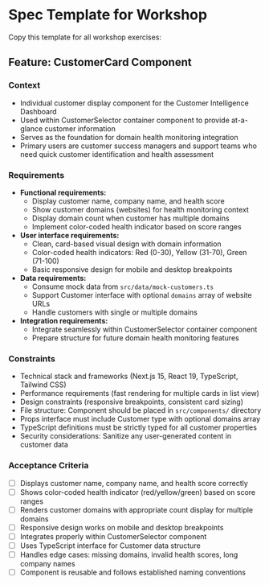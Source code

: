 # Spec Template for Workshop

Copy this template for all workshop exercises:

## Feature: CustomerCard Component

### Context
- Individual customer display component for the Customer Intelligence Dashboard
- Used within CustomerSelector container component to provide at-a-glance customer information
- Serves as the foundation for domain health monitoring integration
- Primary users are customer success managers and support teams who need quick customer identification and health assessment

### Requirements
- **Functional requirements:**
  - Display customer name, company name, and health score
  - Show customer domains (websites) for health monitoring context
  - Display domain count when customer has multiple domains
  - Implement color-coded health indicator based on score ranges
- **User interface requirements:**
  - Clean, card-based visual design with domain information
  - Color-coded health indicators: Red (0-30), Yellow (31-70), Green (71-100)
  - Basic responsive design for mobile and desktop breakpoints
- **Data requirements:**
  - Consume mock data from `src/data/mock-customers.ts`
  - Support Customer interface with optional `domains` array of website URLs
  - Handle customers with single or multiple domains
- **Integration requirements:**
  - Integrate seamlessly within CustomerSelector container component
  - Prepare structure for future domain health monitoring features

### Constraints
- Technical stack and frameworks (Next.js 15, React 19, TypeScript, Tailwind CSS)
- Performance requirements (fast rendering for multiple cards in list view)
- Design constraints (responsive breakpoints, consistent card sizing)
- File structure: Component should be placed in `src/components/` directory
- Props interface must include Customer type with optional domains array
- TypeScript definitions must be strictly typed for all customer properties
- Security considerations: Sanitize any user-generated content in customer data

### Acceptance Criteria
- [ ] Displays customer name, company name, and health score correctly
- [ ] Shows color-coded health indicator (red/yellow/green) based on score ranges
- [ ] Renders customer domains with appropriate count display for multiple domains
- [ ] Responsive design works on mobile and desktop breakpoints
- [ ] Integrates properly within CustomerSelector component
- [ ] Uses TypeScript interface for Customer data structure
- [ ] Handles edge cases: missing domains, invalid health scores, long company names
- [ ] Component is reusable and follows established naming conventions
